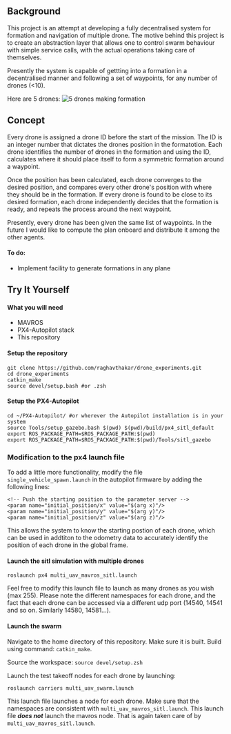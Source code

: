 ## Background

This project is an attempt at developing a fully decentralised system for formation and navigation of multiple drone. The motive behind this project is to create an abstraction layer that allows one to control swarm behaviour with simple service calls, with the actual operations taking care of themselves.

Presently the system is capable of gettting into a formation in a decentralised manner and following a set of waypoints, for any number of drones (<10).

Here are 5 drones:
![5 drones making formation](https://github.com/raghavthakar/drone_experiments/blob/main/ReadMe_Resources/5_drone_formation.gif)

## Concept

Every drone is assigned a drone ID before the start of the mission. The ID is an integer number that dictates the drones position in the formatotion. Each drone identifies the number of drones in the formation and using the ID, calculates where it should place itself to form a symmetric formation around a waypoint.

Once the position has been calculated, each drone converges to the desired position, and compares every other drone's position with where they should be in the formation. If every drone is found to be close to its desired formation, each drone independently decides that the formation
is ready, and repeats the process around the next waypoint.

Presently, every drone has been given the same list of waypoints. In the future I would like to compute the plan onboard and distribute it among the other agents.

#### To do:
- Implement facility to generate formations in any plane

## Try It Yourself

#### What you will need
- MAVROS
- PX4-Autopilot stack
- This repository

#### Setup the repository
    git clone https://github.com/raghavthakar/drone_experiments.git
    cd drone_experiments
    catkin_make
    source devel/setup.bash #or .zsh

#### Setup the PX4-Autopilot

```
cd ~/PX4-Autopilot/ #or wherever the Autopilot installation is in your system
source Tools/setup_gazebo.bash $(pwd) $(pwd)/build/px4_sitl_default
export ROS_PACKAGE_PATH=$ROS_PACKAGE_PATH:$(pwd)
export ROS_PACKAGE_PATH=$ROS_PACKAGE_PATH:$(pwd)/Tools/sitl_gazebo
```

### Modification to the px4 launch file
To add a little more functionality, modify the file `single_vehicle_spawn.launch` in the autopilot firmware by adding the following lines:

    <!-- Push the starting position to the parameter server -->
    <param name="initial_position/x" value="$(arg x)"/>
    <param name="initial_position/y" value="$(arg y)"/>
    <param name="initial_position/z" value="$(arg z)"/>

This allows the system to know the starting postion of each drone, which can be used in addtiton to the odometry data to accurately identify the
position of each drone in the global frame.

#### Launch the sitl simulation with multiple drones

`roslaunch px4 multi_uav_mavros_sitl.launch`

Feel free to modify this launch file to launch as many drones as you wish (max 255). Please note the different namespaces for each drone, and the fact that each drone can be accessed via a different udp port (14540, 14541 and so on. Similarly 14580, 14581...).

#### Launch the swarm
Navigate to the home directory of this repository. Make sure it is built. Build using command: `catkin_make`.

Source the workspace: `source devel/setup.zsh`

Launch the test takeoff nodes for each drone by launching:

`roslaunch carriers multi_uav_swarm.launch`

This launch file launches a node for each drone. Make sure that the namespaces are consistent with `multi_uav_mavros_sitl.launch`. This launch file ___does not___ launch the mavros node. That is again taken care of by `multi_uav_mavros_sitl.launch`.
